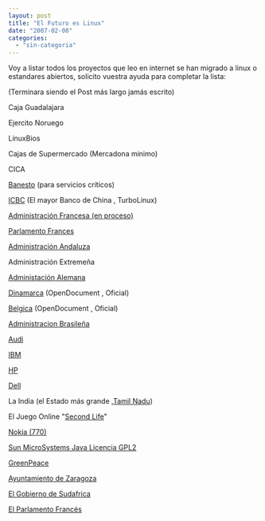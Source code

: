 ```yaml
---
layout: post
title: "El Futuro es Linux"
date: "2007-02-08"
categories: 
  - "sin-categoria"
---
```


Voy a listar todos los proyectos que leo en internet se han migrado a linux o estandares abiertos, solicito vuestra ayuda para completar la lista:

(Terminara siendo el Post más largo jamás escrito)

Caja Guadalajara

Ejercito Noruego

LinuxBios

Cajas de Supermercado (Mercadona minimo)

CICA

[Banesto](https://softlibre.barrapunto.com/article.pl?sid=100/05/24/1646244) (para servicios críticos)

[ICBC](https://es.wikinews.org/wiki/El_mayor_banco_de_China_adopta_Turbolinux) (El mayor Banco de China , TurboLinux)

[Administración Francesa (en proceso)](https://www.error500.net/node/562)

[Parlamento Frances](https://www.noticias3d.com/noticia.asp?idnoticia=16815)

[Administración Andaluza](https://www.error500.net/node/179)

Administración Extremeña

[Administación Alemana](https://www.libertaddigital.com/php3/noticia.php3?fecha_edi_on=2002-06-03&num_edi_on=831&cpn=72323&seccion=AME_D)

[Dinamarca](https://www.mancomun.org/index.php/content/view/233/2/) (OpenDocument , Oficial)

[Belgica](https://glug.es/node/306) (OpenDocument , Oficial)

[Administracion Brasileña](https://www.error500.net/node/327)

[Audi](https://www.kriptopolis.org/audi-elige-linux-ford-microsoft)

[IBM](https://www-306.ibm.com/software/es/xseries/)

[HP](https://www.cincodias.com/articulo/empresas/HP/ofrecera/Europa/portatiles/totalmente/compatibles/Linux/cdscdi/20050613cdscdiemp_12/Tes/)

[Dell](https://www.elpais.com/articulo/internet/Dell/va/serio/Linux/elpeputec/20070307elpepunet_1/Tes)

La India (el Estado más grande ,[Tamil Nadu](https://www.elpais.com/articulo/red/Estado/indio/Tamil/Nadu/pasa/Linux/abandona/Windows/elpeputeccib/20070111elpcibenr_4/Tes))

El Juego Online "[Second Life](https://www.elpais.com/articulo/red/juego/Second/Life/amplia/codigo/abierto/elpeputeccib/20070118elpcibenr_1/Tes)"

[Nokia (770)](https://www.nokia.es/A4299007)

[Sun MicroSystems Java Licencia GPL2](https://www.sun.com/smi/Press/sunflash/2006-11/sunflash.20061113.1.xml)

[GreenPeace](https://www.greenpeace.org/espana/news/greenpeace-apuesta-por-el-soft)

[Ayuntamiento de Zaragoza](https://barrapunto.com/articles/07/02/19/1742232.shtml)

[El Gobierno de Sudafrica](https://www.kriptopolis.org/sudafrica-tambien-se-pasa-al-software-libre)

[El Parlamento Francés](https://www.newsfactor.com/news/The-French-Say-Au-Revoir-to-Microsoft/story.xhtml?story_id=13000CYN8S0K)
